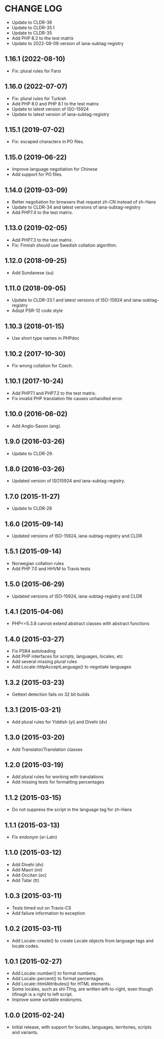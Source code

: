 CHANGE LOG
==========

 - Update to CLDR-36
 - Update to CLDR-35.1
 - Update to CLDR-35
 - Add PHP 8.2 to the test matrix
 - Update to 2022-08-08 version of iana-subtag-registry

## 1.16.1 (2022-08-10)
 - Fix: plural rules for Farsi

## 1.16.0 (2022-07-07)
 - Fix: plural rules for Turkish
 - Add PHP 8.0 and PHP 8.1 to the test matrix
 - Update to latest version of ISO-15924
 - Update to latest version of iana-subtag-registry

## 1.15.1 (2019-07-02)
 - Fix: escaped characters in PO files.

## 1.15.0 (2019-06-22)
 - Improve language negotiation for Chinese
 - Add support for PO files.

## 1.14.0 (2019-03-09)
 - Better negotiation for browsers that request zh-CN instead of zh-Hans
 - Update to CLDR-34 and latest versions of iana-subtag-registry
 - Add PHP7.4 to the test matrix.

## 1.13.0 (2019-02-05)
 - Add PHP7.3 to the test matrix.
 - Fix: Finnish should use Swedish collation algorithm.

## 1.12.0 (2018-09-25)
 - Add Sundanese (su)

## 1.11.0 (2018-09-05)
 - Update to CLDR-33.1 and latest versions of ISO-15924 and iana-subtag-registry
 - Adopt PSR-12 code style

## 1.10.3 (2018-01-15)
 - Use short type names in PHPdoc

## 1.10.2 (2017-10-30)
 - Fix wrong collation for Czech.

## 1.10.1 (2017-10-24)
 - Add PHP7.1 and PHP7.2 to the test matrix.
 - Fix invalid PHP translation file causes unhandled error.

## 1.10.0 (2016-06-02)
 - Add Anglo-Saxon (ang).

## 1.9.0 (2016-03-26)
 - Update to CLDR-29.

## 1.8.0 (2016-03-26)
 - Updated version of ISO15924 and iana-subtag-registry.

## 1.7.0 (2015-11-27)
 - Update to CLDR-28

## 1.6.0 (2015-09-14)
 - Updated versions of ISO-15924, iana-subtag-registry and CLDR

## 1.5.1 (2015-09-14)
 - Norwegian collation rules
 - Add PHP 7.0 and HHVM to Travis tests

## 1.5.0 (2015-06-29)
 - Updated versions of ISO-15924, iana-subtag-registry and CLDR

## 1.4.1 (2015-04-06)
 - PHP<=5.3.8 cannot extend abstract classes with abstract functions

## 1.4.0 (2015-03-27)
 - Fix PSR4 autoloading
 - Add PHP interfaces for scripts, languages, locales, etc
 - Add several missing plural rules
 - Add Locale::httpAcceptLanguage() to negotiate languages

## 1.3.2 (2015-03-23)
 - Gettext detection fails on 32 bit builds

## 1.3.1 (2015-03-21)
 - Add plural rules for Yiddish (yi) and Divehi (dv)

## 1.3.0 (2015-03-20)
 - Add Translator/Translation classes

## 1.2.0 (2015-03-19)
 - Add plural rules for working with translations
 - Add missing tests for formatting percentages

## 1.1.2 (2015-03-15)
 - Do not suppress the script in the language tag for zh-Hans

## 1.1.1 (2015-03-13)
 - Fix endonym (sr-Latn)

## 1.1.0 (2015-03-12)
 - Add Divehi (dv)
 - Add Maori (mi)
 - Add Occitan (oc)
 - Add Tatar (tt)

## 1.0.3 (2015-03-11)
 - Tests timed out on Travis-CS
 - Add failure information to exception

## 1.0.2 (2015-03-11)
 - Add Locale::create() to create Locale objects from language tags and locale codes.

## 1.0.1 (2015-02-27)
 - Add Locale::number() to format numbers.
 - Add Locale::percent() to format percentages.
 - Add Locale::htmlAttributes() for HTML elements.
 - Some locales, such as shi-Tfng, are written left-to-right, even though tifinagh is a right to left script.
 - Improve some sortable endonyms.

## 1.0.0 (2015-02-24)
 - Initial release, with support for locales, languages, territories, scripts and variants.
